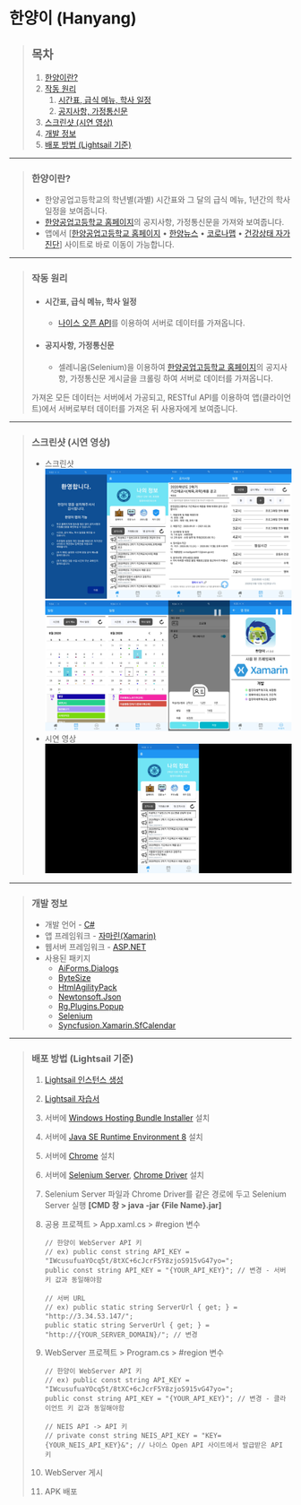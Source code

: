 # **한양이 (Hanyang)**

> ## **목차**
>
> 1. [한양이란?](#한양이란)
> 2. [작동 원리](#작동-원리)
>    1. [시간표, 급식 메뉴, 학사 일정](#시간표-급식-메뉴-학사-일정)
>    2. [공지사항, 가정통신문](#공지사항-가정통신문)
> 3. [스크린샷 (시연 영상)](#스크린샷-시연-영상)
> 4. [개발 정보](#개발-정보)
> 5. [배포 방법 (Lightsail 기준)](#배포-방법-Lightsail-기준)

---

> ### **한양이란?**
>
> - 한양공업고등학교의 학년별(과별) 시간표와 그 달의 급식 메뉴, 1년간의 학사 일정을 보여줍니다.
> - [한양공업고등학교 홈페이지](http://hanyang.sen.hs.kr/index.do)의 공지사항, 가정통신문을 가져와 보여줍니다.
> - 앱에서 [[한양공업고등학교 홈페이지](http://hanyang.sen.hs.kr/index.do) • [한양뉴스](http://www.hanyangnews.com/) • [코로나맵](https://coronamap.site/) • [건강상태 자가진단](https://hcs.eduro.go.kr/#/loginWithUserInfo)] 사이트로 바로 이동이 가능합니다.

---

> ### **작동 원리**
>
> - #### **시간표, 급식 메뉴, 학사 일정**
>
>   - [나이스 오픈 API](https://open.neis.go.kr/portal/guide/apiIntroPage.do)를 이용하여 서버로 데이터를 가져옵니다.
>
> - #### **공지사항, 가정통신문**
>   - 셀레니움(Selenium)을 이용하여 [한양공업고등학교 홈페이지](http://hanyang.sen.hs.kr/index.do)의 공지사항, 가정통신문 게시글을 크롤링 하여 서버로 데이터를 가져옵니다.
>
> 가져온 모든 데이터는 서버에서 가공되고, RESTful API를 이용하여 앱(클라이언트)에서 서버로부터 데이터를 가져온 뒤 사용자에게 보여줍니다.

---

> ### **스크린샷 (시연 영상)**
>
> - 스크린샷  
>   ![한양이 스크린샷1](https://github.com/banb3515/Hanyang/blob/master/Screenshots/Screenshot1.png?raw=true)  
>   ![한양이 스크린샷2](https://github.com/banb3515/Hanyang/blob/master/Screenshots/Screenshot2.png?raw=true)
> - 시연 영상  
>   [![한양이 시연 영상](https://github.com/banb3515/Hanyang/blob/master/Screenshots/Thumbnail.png?raw=true)](https://youtu.be/2rMCJMG5Ohc?t=0s)

---

> ### **개발 정보**
>
> - 개발 언어 - [C#](https://docs.microsoft.com/ko-kr/dotnet/csharp/)
> - 앱 프레임워크 - [자마린(Xamarin)](https://docs.microsoft.com/ko-kr/xamarin/get-started/what-is-xamarin)
> - 웹서버 프레임워크 - [ASP.NET](https://dotnet.microsoft.com/apps/aspnet)
> - 사용된 패키지
>   - [AiForms.Dialogs](https://github.com/muak/AiForms.Dialogs)
>   - [ByteSize](https://github.com/omar/ByteSize)
>   - [HtmlAgilityPack](https://html-agility-pack.net/)
>   - [Newtonsoft.Json](https://www.newtonsoft.com/json)
>   - [Rg.Plugins.Popup](https://github.com/rotorgames/Rg.Plugins.Popup)
>   - [Selenium](https://www.selenium.dev/)
>   - [Syncfusion.Xamarin.SfCalendar](https://www.syncfusion.com/)

---

> ### **배포 방법 (Lightsail 기준)**
>
> 1. [Lightsail 인스턴스 생성](https://lightsail.aws.amazon.com/ls/webapp/home/instances)
> 2. [Lightsail 자습서](https://aws.amazon.com/ko/getting-started/hands-on/host-net-web-app/)
> 3. 서버에 [Windows Hosting Bundle Installer](https://dotnet.microsoft.com/download/dotnet-core/thank-you/runtime-aspnetcore-3.1.8-windows-hosting-bundle-installer) 설치
> 4. 서버에 [Java SE Runtime Environment 8](https://www.java.com/ko/download/) 설치
> 5. 서버에 [Chrome](https://www.google.com/chrome/) 설치
> 6. 서버에 [Selenium Server](https://www.selenium.dev/downloads/), [Chrome Driver](https://sites.google.com/a/chromium.org/chromedriver/downloads) 설치
> 7. Selenium Server 파일과 Chrome Driver를 같은 경로에 두고 Selenium Server 실행 **[CMD 창 > java -jar {File Name}.jar]**
> 8. 공용 프로젝트 > App.xaml.cs > #region 변수
>
>    ```
>    // 한양이 WebServer API 키
>    // ex) public const string API_KEY = "IWcusufuaYOcq5t/8tXC+6cJcrF5Y8zjoS915vG47yo=";
>    public const string API_KEY = "{YOUR_API_KEY}"; // 변경 - 서버 키 값과 동일해야함
>
>    // 서버 URL
>    // ex) public static string ServerUrl { get; } = "http://3.34.53.147/";
>    public static string ServerUrl { get; } = "http://{YOUR_SERVER_DOMAIN}/"; // 변경
>    ```
>
> 9. WebServer 프로젝트 > Program.cs > #region 변수
>
>    ```
>    // 한양이 WebServer API 키
>    // ex) public const string API_KEY = "IWcusufuaYOcq5t/8tXC+6cJcrF5Y8zjoS915vG47yo=";
>    public const string API_KEY = "{YOUR_API_KEY}"; // 변경 - 클라이언트 키 값과 동일해야함
>
>    // NEIS API -> API 키
>    // private const string NEIS_API_KEY = "KEY={YOUR_NEIS_API_KEY}&"; // 나이스 Open API 사이트에서 발급받은 API 키
>    ```
>
> 10. WebServer 게시
> 11. APK 배포
